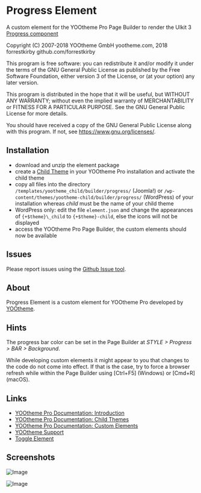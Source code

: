 # Progress Element

A custom element for the YOOtheme Pro Page Builder to render the UIkit 3 [Progress component](https://getuikit.com/docs/progress)

Copyright (C) 2007-2018 YOOtheme GmbH yootheme.com, 2018 forrestkirby github.com/forrestkirby

This program is free software: you can redistribute it and/or modify
it under the terms of the GNU General Public License as published by
the Free Software Foundation, either version 3 of the License, or
(at your option) any later version.

This program is distributed in the hope that it will be useful,
but WITHOUT ANY WARRANTY; without even the implied warranty of
MERCHANTABILITY or FITNESS FOR A PARTICULAR PURPOSE. See the
GNU General Public License for more details.

You should have received a copy of the GNU General Public License
along with this program. If not, see <https://www.gnu.org/licenses/>.

## Installation

- download and unzip the element package
- create a [Child Theme](https://yootheme.com/support/yootheme-pro/joomla/child-themes) in your YOOtheme Pro installation and activate the child theme
- copy all files into the directory `/templates/yootheme_child/builder/progress/` (Joomla!) or `/wp-content/themes/yootheme-child/builder/progress/` (WordPress) of your installation whereas *child* must be the name of your child theme
- WordPress only: edit the file `element.json` and change the appearances of `{+$theme}\_child` to `{+$theme}-child`, else the icons will not be displayed
- access the YOOtheme Pro Page Builder, the custom elements should now be available

## Issues

Please report issues using the [Github Issue tool](../../issues).

## About

Progress Element is a custom element for YOOtheme Pro developed by [YOOtheme](https://yootheme.com).

## Hints

The progress bar color can be set in the Page Builder at _STYLE > Progress > BAR > Background_.

While developing custom elements it might appear to you that changes to the code do not come into effect. If that is the case, try to force a browser refresh while within the Page Builder using \[Ctrl+F5\] (Windows) or \[Cmd+R\] (macOS).

## Links

- [YOOtheme Pro Documentation: Introduction](https://yootheme.com/support/yootheme-pro/joomla/introduction)
- [YOOtheme Pro Documentation: Child Themes](https://yootheme.com/support/yootheme-pro/joomla/child-themes)
- [YOOtheme Pro Documentation: Custom Elements](https://yootheme.com/support/yootheme-pro/joomla/custom-elements)
- [YOOtheme Support](https://yootheme.com/support)
- [Toggle Element](https://github.com/forrestkirby/toggle-element)

## Screenshots

![Image](https://pionte.ch/yootheme/max/images/tutorial-progress-2.jpg)

![Image](https://pionte.ch/yootheme/max/images/tutorial-progress-3.jpg)
